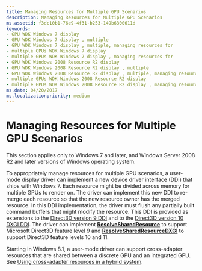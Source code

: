 ```yaml
---
title: Managing Resources for Multiple GPU Scenarios
description: Managing Resources for Multiple GPU Scenarios
ms.assetid: f3dc10b1-76e9-4f31-b253-149b6300611d
keywords:
- GPU WDK Windows 7 display
- GPU WDK Windows 7 display , multiple
- GPU WDK Windows 7 display , multiple, managing resources for
- multiple GPUs WDK Windows 7 display
- multiple GPUs WDK Windows 7 display , managing resources for
- GPU WDK Windows 2008 Resource R2 display
- GPU WDK Windows 2008 Resource R2 display , multiple
- GPU WDK Windows 2008 Resource R2 display , multiple, managing resources for
- multiple GPUs WDK Windows 2008 Resource R2 display
- multiple GPUs WDK Windows 2008 Resource R2 display , managing resources for
ms.date: 04/20/2017
ms.localizationpriority: medium
---
```


# Managing Resources for Multiple GPU Scenarios


This section applies only to Windows 7 and later, and Windows Server 2008 R2 and later versions of Windows operating system.

To appropriately manage resources for multiple GPU scenarios, a user-mode display driver can implement a new device driver interface (DDI) that ships with Windows 7. Each resource might be divided across memory for multiple GPUs to render on. The driver can implement this new DDI to re-merge each resource so that the new resource owner has the merged resource. In this DDI implementation, the driver must flush any partially built command buffers that might modify the resource. This DDI is provided as extensions to the [Direct3D version 9 DDI](https://docs.microsoft.com/windows-hardware/drivers/ddi/content/d3dumddi/index) and to the [Direct3D version 10 DXGI DDI](https://docs.microsoft.com/windows-hardware/drivers/ddi/content/index). The driver can implement [**ResolveSharedResource**](https://docs.microsoft.com/windows-hardware/drivers/ddi/content/d3dumddi/nc-d3dumddi-pfnd3dddi_resolvesharedresource) to support Microsoft Direct3D feature level 9 and [**ResolveSharedResourceDXGI**](https://docs.microsoft.com/windows-hardware/drivers/ddi/content/dxgiddi/ns-dxgiddi-dxgi1_1_ddi_base_functions) to support Direct3D feature levels 10 and 11.

Starting in Windows 8.1, a user-mode driver can support cross-adapter resources that are shared between a discrete GPU and an integrated GPU. See [Using cross-adapter resources in a hybrid system](using-cross-adapter-resources-in-a-hybrid-system.md).

 

 





